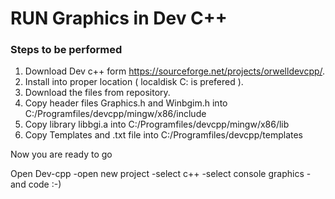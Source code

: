 # RUN Graphics in Dev C++

### Steps to be performed

  1. Download Dev c++ form https://sourceforge.net/projects/orwelldevcpp/.
  2. Install into proper location   ( localdisk C: is prefered ).
  3. Download the files from repository.
  4. Copy header files Graphics.h and Winbgim.h into C:/Programfiles/devcpp/mingw/x86/include
  5. Copy library libbgi.a into  C:/Programfiles/devcpp/mingw/x86/lib
  6. Copy Templates and .txt file into C:/Programfiles/devcpp/templates
  
  
 Now you are ready to go
 
 Open Dev-cpp
      -open new project
      -select c++
      -select console graphics
      -and code :-)
